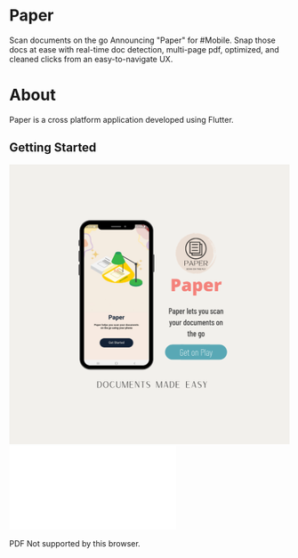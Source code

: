 # Paper
Scan documents on the go
Announcing "Paper" for #Mobile.
Snap those docs at ease with real-time doc detection, multi-page pdf, optimized, and cleaned clicks from an easy-to-navigate UX.
# About
Paper is a cross platform application developed using Flutter.
## Getting Started
<img src="images/paper.png">
<object data="/images/PaperLaunch.pdf" type="application/pdf" width="700px" height="700px">
    <embed src="/images/PaperLaunch.pdf">
        <p>PDF Not supported by this browser.</p>
    </embed>
</object>
